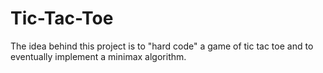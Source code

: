 # Tic-Tac-Toe

The idea behind this project is to "hard code" a game of tic tac toe and to eventually implement a minimax algorithm.

